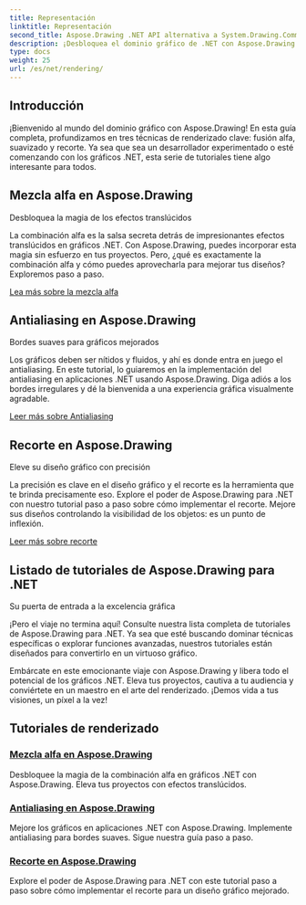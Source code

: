 ```yaml
---
title: Representación
linktitle: Representación
second_title: Aspose.Drawing .NET API alternativa a System.Drawing.Common
description: ¡Desbloquea el dominio gráfico de .NET con Aspose.Drawing! Mejore los proyectos con combinación alfa para obtener efectos translúcidos. Aprenda antialiasing y recorte para diseños mejorados.
type: docs
weight: 25
url: /es/net/rendering/
---
```

## Introducción

¡Bienvenido al mundo del dominio gráfico con Aspose.Drawing! En esta guía completa, profundizamos en tres técnicas de renderizado clave: fusión alfa, suavizado y recorte. Ya sea que sea un desarrollador experimentado o esté comenzando con los gráficos .NET, esta serie de tutoriales tiene algo interesante para todos.

## Mezcla alfa en Aspose.Drawing
Desbloquea la magia de los efectos translúcidos

La combinación alfa es la salsa secreta detrás de impresionantes efectos translúcidos en gráficos .NET. Con Aspose.Drawing, puedes incorporar esta magia sin esfuerzo en tus proyectos. Pero, ¿qué es exactamente la combinación alfa y cómo puedes aprovecharla para mejorar tus diseños? Exploremos paso a paso.

[Lea más sobre la mezcla alfa](./alpha-blending/)

## Antialiasing en Aspose.Drawing
Bordes suaves para gráficos mejorados

Los gráficos deben ser nítidos y fluidos, y ahí es donde entra en juego el antialiasing. En este tutorial, lo guiaremos en la implementación del antialiasing en aplicaciones .NET usando Aspose.Drawing. Diga adiós a los bordes irregulares y dé la bienvenida a una experiencia gráfica visualmente agradable.

[Leer más sobre Antialiasing](./antialiasing/)

## Recorte en Aspose.Drawing
Eleve su diseño gráfico con precisión

La precisión es clave en el diseño gráfico y el recorte es la herramienta que te brinda precisamente eso. Explore el poder de Aspose.Drawing para .NET con nuestro tutorial paso a paso sobre cómo implementar el recorte. Mejore sus diseños controlando la visibilidad de los objetos: es un punto de inflexión.

[Leer más sobre recorte](./clipping/)

## Listado de tutoriales de Aspose.Drawing para .NET
Su puerta de entrada a la excelencia gráfica

¡Pero el viaje no termina aquí! Consulte nuestra lista completa de tutoriales de Aspose.Drawing para .NET. Ya sea que esté buscando dominar técnicas específicas o explorar funciones avanzadas, nuestros tutoriales están diseñados para convertirlo en un virtuoso gráfico.

Embárcate en este emocionante viaje con Aspose.Drawing y libera todo el potencial de los gráficos .NET. Eleva tus proyectos, cautiva a tu audiencia y conviértete en un maestro en el arte del renderizado. ¡Demos vida a tus visiones, un píxel a la vez!
## Tutoriales de renderizado
### [Mezcla alfa en Aspose.Drawing](./alpha-blending/)
Desbloquee la magia de la combinación alfa en gráficos .NET con Aspose.Drawing. Eleva tus proyectos con efectos translúcidos.
### [Antialiasing en Aspose.Drawing](./antialiasing/)
Mejore los gráficos en aplicaciones .NET con Aspose.Drawing. Implemente antialiasing para bordes suaves. Sigue nuestra guía paso a paso.
### [Recorte en Aspose.Drawing](./clipping/)
Explore el poder de Aspose.Drawing para .NET con este tutorial paso a paso sobre cómo implementar el recorte para un diseño gráfico mejorado.